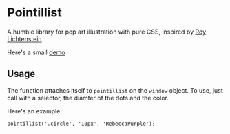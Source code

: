 # Pointillist

A humble library for pop art illustration with pure CSS, inspired by [Roy Lichtenstein](https://en.wikipedia.org/wiki/Roy_Lichtenstein).

Here's a small [demo](https://jeremiak.github.io/pointillist)

## Usage
The function attaches itself to `pointillist` on the `window` object. To use, just call with a selector, the diamter of the dots and the color.

Here's an example:

`pointillist('.circle', '10px', 'RebeccaPurple');`

